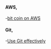 #### AWS,

-[bit coin on AWS](https://news.ycombinator.com/item?id=6911908)



#### Git,

-[Use Git effectively](http://devcharm.com/pages/46-improve-your-git-workflow)
